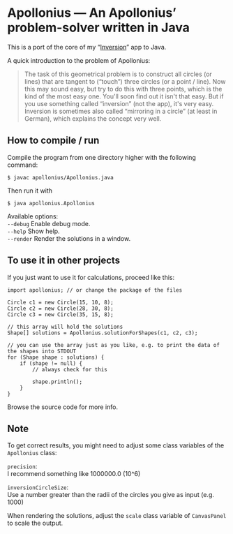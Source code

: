 # Apollonius — An Apollonius’ problem-solver written in Java

This is a port of the core of my “[Inversion][]” app to Java.

A quick introduction to the problem of Apollonius:
> The task of this geometrical problem is to construct all circles (or lines) that are tangent to (“touch”) three circles (or a point / line).
Now this may sound easy, but try to do this with three points, which is the kind of the most easy one. You'll soon find out it isn't that easy. But if you use something called “inversion” (not the app), it's very easy. Inversion is sometimes also called “mirroring in a circle” (at least in German), which explains the concept very well.

[Inversion]: http://rand1-365.blogspot.com/search/label/Inversion


## How to compile / run

Compile the program from one directory higher with the following command:

    $ javac apollonius/Apollonius.java

Then run it with

    $ java apollonius.Apollonius

Available options:  
`--debug`		Enable debug mode.  
`--help`		Show help.  
`--render`		Render the solutions in a window.  


## To use it in other projects

If you just want to use it for calculations, proceed like this:

	import apollonius; // or change the package of the files
	
	Circle c1 = new Circle(15, 10, 8);
	Circle c2 = new Circle(28, 30, 8);
	Circle c3 = new Circle(35, 15, 8);
	
	// this array will hold the solutions
	Shape[] solutions = Apollonius.solutionForShapes(c1, c2, c3);
	
	// you can use the array just as you like, e.g. to print the data of the shapes into STDOUT
	for (Shape shape : solutions) {
		if (shape != null) {
			// always check for this
			
			shape.println();
		}
	}

Browse the source code for more info.

## Note

To get correct results, you might need to adjust some class variables of the `Apollonius` class:

`precision`:  
I recommend something like 1000000.0 (10^6)

`inversionCircleSize`:  
Use a number greater than the radii of the circles you give as input (e.g. 1000)

When rendering the solutions, adjust the `scale` class variable of `CanvasPanel` to scale the output.
